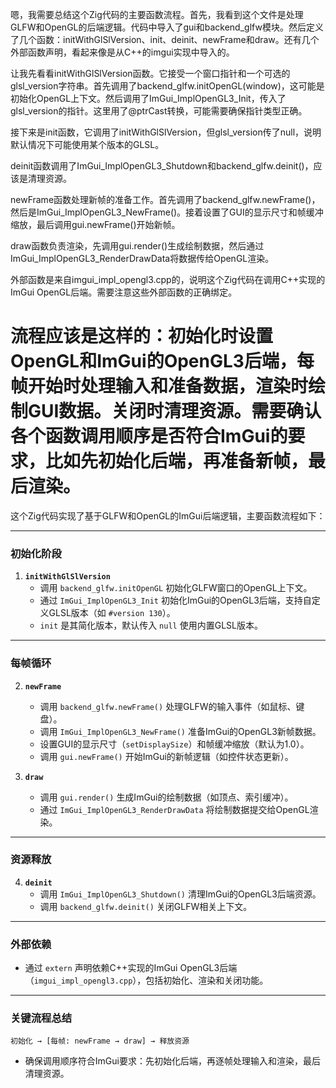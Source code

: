 嗯，我需要总结这个Zig代码的主要函数流程。首先，我看到这个文件是处理GLFW和OpenGL的后端逻辑。代码中导入了gui和backend_glfw模块。然后定义了几个函数：initWithGlSlVersion、init、deinit、newFrame和draw。还有几个外部函数声明，看起来像是从C++的imgui实现中导入的。

让我先看看initWithGlSlVersion函数。它接受一个窗口指针和一个可选的glsl_version字符串。首先调用了backend_glfw.initOpenGL(window)，这可能是初始化OpenGL上下文。然后调用了ImGui_ImplOpenGL3_Init，传入了glsl_version的指针。这里用了@ptrCast转换，可能需要确保指针类型正确。

接下来是init函数，它调用了initWithGlSlVersion，但glsl_version传了null，说明默认情况下可能使用某个版本的GLSL。

deinit函数调用了ImGui_ImplOpenGL3_Shutdown和backend_glfw.deinit()，应该是清理资源。

newFrame函数处理新帧的准备工作。首先调用了backend_glfw.newFrame()，然后是ImGui_ImplOpenGL3_NewFrame()。接着设置了GUI的显示尺寸和帧缓冲缩放，最后调用gui.newFrame()开始新帧。

draw函数负责渲染，先调用gui.render()生成绘制数据，然后通过ImGui_ImplOpenGL3_RenderDrawData将数据传给OpenGL渲染。

外部函数是来自imgui_impl_opengl3.cpp的，说明这个Zig代码在调用C++实现的ImGui OpenGL后端。需要注意这些外部函数的正确绑定。

流程应该是这样的：初始化时设置OpenGL和ImGui的OpenGL3后端，每帧开始时处理输入和准备数据，渲染时绘制GUI数据。关闭时清理资源。需要确认各个函数调用顺序是否符合ImGui的要求，比如先初始化后端，再准备新帧，最后渲染。
================================================
这个Zig代码实现了基于GLFW和OpenGL的ImGui后端逻辑，主要函数流程如下：

---

### **初始化阶段**
1. **`initWithGlSlVersion`**  
   - 调用 `backend_glfw.initOpenGL` 初始化GLFW窗口的OpenGL上下文。  
   - 通过 `ImGui_ImplOpenGL3_Init` 初始化ImGui的OpenGL3后端，支持自定义GLSL版本（如 `#version 130`）。  
   - `init` 是其简化版本，默认传入 `null` 使用内置GLSL版本。

---

### **每帧循环**
2. **`newFrame`**  
   - 调用 `backend_glfw.newFrame()` 处理GLFW的输入事件（如鼠标、键盘）。  
   - 调用 `ImGui_ImplOpenGL3_NewFrame()` 准备ImGui的OpenGL3新帧数据。  
   - 设置GUI的显示尺寸（`setDisplaySize`）和帧缓冲缩放（默认为1.0）。  
   - 调用 `gui.newFrame()` 开始ImGui的新帧逻辑（如控件状态更新）。

3. **`draw`**  
   - 调用 `gui.render()` 生成ImGui的绘制数据（如顶点、索引缓冲）。  
   - 通过 `ImGui_ImplOpenGL3_RenderDrawData` 将绘制数据提交给OpenGL渲染。

---

### **资源释放**
4. **`deinit`**  
   - 调用 `ImGui_ImplOpenGL3_Shutdown()` 清理ImGui的OpenGL3后端资源。  
   - 调用 `backend_glfw.deinit()` 关闭GLFW相关上下文。

---

### **外部依赖**
- 通过 `extern` 声明依赖C++实现的ImGui OpenGL3后端（`imgui_impl_opengl3.cpp`），包括初始化、渲染和关闭功能。

---

### **关键流程总结**
```
初始化 → [每帧: newFrame → draw] → 释放资源
```
- 确保调用顺序符合ImGui要求：先初始化后端，再逐帧处理输入和渲染，最后清理资源。